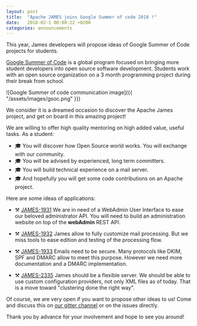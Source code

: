 ```yaml
---
layout: post
title:  "Apache JAMES joins Google Summer of code 2018 !"
date:   2018-02-1 00:00:22 +0200
categories: announcements
---
```


This year, James developers will propose ideas of Google Summer of Code projects for students.

[Google Summer of Code] is a global program focused on bringing more student developers into open source software development.
Students work with an open source organization on a 3 month programming project during their break from school.

![Google Summer of code communication image]({{ "/assets/images/gsoc.png" }})

We consider it is a dreamed occasion to discover the Apache James project, and get on board in this amazing project!

We are willing to offer high quality mentoring on high added value, useful tasks. As a student:

 - 	🎓  You will discover how Open Source world works. You will exchange with our community.
 - 	🎓  You will be advised by experienced, long term committers.
 - 	🎓  You will build technical experience on a mail server.
 - 	🎓  And hopefully you will get some code contributions on an Apache project.

Here are some ideas of applications:

 - ⚒ [JAMES-1931] We are in need of a WebAdmin User Interface to ease our beloved administrator API. You will need to build an administration website on top of the **webAdmin** REST API.

 - ⚒ [JAMES-1932] James allow to fully customize mail processing. But we miss tools to ease edition and testing of the processing flow.

 - ⚒ [JAMES-1933] Emails need to be secure. Many protocols like DKIM, SPF and DMARC allow to meet this purpose. However we need more documentation and a DMARC implementation.

 - ⚒ [JAMES-2335] James should be a flexible server. We should be able to use custom configuration providers, not only XML files as of today. That is a move toward "clustering done the right way".

Of course, we are very open if you want to propose other ideas to us! Come and discuss this on [our gitter channel] or on the issues directly.

Thank you by advance for your involvement and hope to see you around!

[Google Summer of Code]: https://summerofcode.withgoogle.com/
[JAMES-1931]: https://issues.apache.org/jira/browse/JAMES-1931
[JAMES-1932]: https://issues.apache.org/jira/browse/JAMES-1932
[JAMES-1933]: https://issues.apache.org/jira/browse/JAMES-1933
[JAMES-2335]: https://issues.apache.org/jira/browse/JAMES-2335
[our gitter channel]: https://gitter.im/apache/james-project